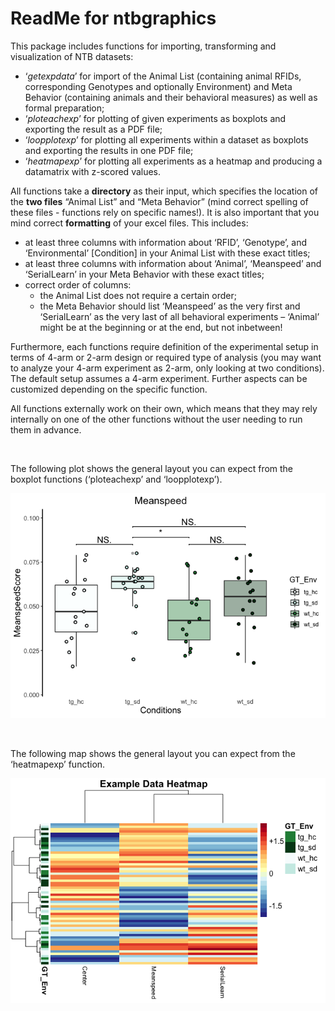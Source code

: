 ReadMe for ntbgraphics
================

This package includes functions for importing, transforming and
visualization of NTB datasets:

  - ‘*getexpdata*’ for import of the Animal List (containing animal
    RFIDs, corresponding Genotypes and optionally Environment) and Meta
    Behavior (containing animals and their behavioral measures) as well
    as formal preparation;
  - ‘*ploteachexp*’ for plotting of given experiments as boxplots and
    exporting the result as a PDF file;
  - ‘*loopplotexp*’ for plotting all experiments within a dataset as
    boxplots and exporting the results in one PDF file;
  - ‘*heatmapexp*’ for plotting all experiments as a heatmap and
    producing a datamatrix with z-scored values.

All functions take a **directory** as their input, which specifies the
location of the **two files** “Animal List” and “Meta Behavior” (mind
correct spelling of these files - functions rely on specific names\!).
It is also important that you mind correct **formatting** of your excel
files. This includes:

  - at least three columns with information about ‘RFID’, ‘Genotype’,
    and ‘Environmental’ \[Condition\] in your Animal List with these
    exact titles;
  - at least three columns with information about ‘Animal’, ‘Meanspeed’
    and ‘SerialLearn’ in your Meta Behavior with these exact titles;
  - correct order of columns:
      - the Animal List does not require a certain order;
      - the Meta Behavior should list ‘Meanspeed’ as the very first and
        ‘SerialLearn’ as the very last of all behavioral experiments –
        ‘Animal’ might be at the beginning or at the end, but not
        inbetween\!  

Furthermore, each functions require definition of the experimental setup
in terms of 4-arm or 2-arm design or required type of analysis (you may
want to analyze your 4-arm experiment as 2-arm, only looking at two
conditions). The default setup assumes a 4-arm experiment. Further
aspects can be customized depending on the specific function.

All functions externally work on their own, which means that they may
rely internally on one of the other functions without the user needing
to run them in advance.  
  
  
 

The following plot shows the general layout you can expect from the
boxplot functions (‘ploteachexp’ and ‘loopplotexp’).  

![](README_files/figure-gfm/unnamed-chunk-1-1.png)<!-- -->  
  
 

The following map shows the general layout you can expect from the
‘heatmapexp’ function.  

![](README_files/figure-gfm/unnamed-chunk-2-1.png)<!-- -->
